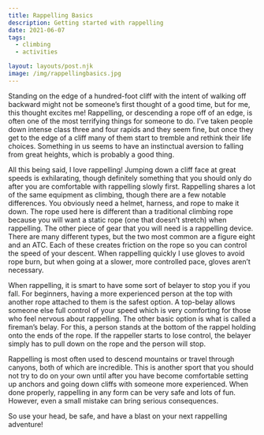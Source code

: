 ```yaml
---
title: Rappelling Basics
description: Getting started with rappelling
date: 2021-06-07
tags:
  - climbing
  - activities

layout: layouts/post.njk
image: /img/rappellingbasics.jpg
---
```


Standing on the edge of a hundred-foot cliff with the intent of walking off backward might not be someone’s first thought of a good time, but for me, this thought excites me! Rappelling, or descending a rope off of an edge, is often one of the most terrifying things for someone to do. I’ve taken people down intense class three and four rapids and they seem fine, but once they get to the edge of a cliff many of them start to tremble and rethink their life choices. Something in us seems to have an instinctual aversion to falling from great heights, which is probably a good thing.

All this being said, I love rappelling! Jumping down a cliff face at great speeds is exhilarating, though definitely something that you should only do after you are comfortable with rappelling slowly first.
Rappelling shares a lot of the same equipment as climbing, though there are a few notable differences. You obviously need a helmet, harness, and rope to make it down. The rope used here is different than a traditional climbing rope because you will want a static rope (one that doesn’t stretch) when rappelling. The other piece of gear that you will need is a rappelling device. There are many different types, but the two most common are a figure eight and an ATC. Each of these creates friction on the rope so you can control the speed of your descent. When rappelling quickly I use gloves to avoid rope burn, but when going at a slower, more controlled pace, gloves aren’t necessary.

When rappelling, it is smart to have some sort of belayer to stop you if you fall. For beginners, having a more experienced person at the top with another rope attached to them is the safest option. A top-belay allows someone else full control of your speed which is very comforting for those who feel nervous about rappelling. The other basic option is what is called a fireman’s belay. For this, a person stands at the bottom of the rappel holding onto the ends of the rope. If the rappeller starts to lose control, the belayer simply has to pull down on the rope and the person will stop.

Rappelling is most often used to descend mountains or travel through canyons, both of which are incredible. This is another sport that you should not try to do on your own until after you have become comfortable setting up anchors and going down cliffs with someone more experienced. When done properly, rappelling in any form can be very safe and lots of fun. However, even a small mistake can bring serious consequences.

So use your head, be safe, and have a blast on your next rappelling adventure!
